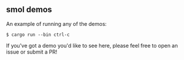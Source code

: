 ## smol demos

An example of running any of the demos:

```
$ cargo run --bin ctrl-c
```

If you've got a demo you'd like to see here,
please feel free to open an issue or submit a PR!
